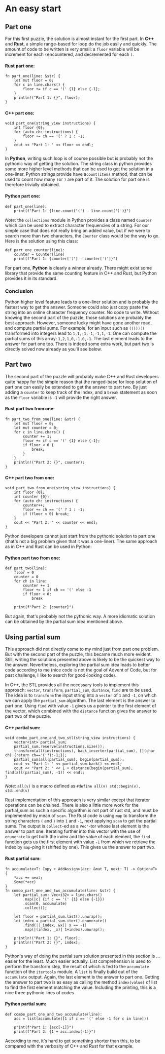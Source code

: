 # An easy start

## Part one
For this first puzzle, the solution is almost instant for the first part. In **C++** and **Rust**, a simple range-based for loop do the job easily and quickly. The amount of code to be written is very small: a `floor` variable will be increment for each `(`encountered, and decremented for each `)`. 

#### Rust part one:
    
	fn part_one(line: &str) {  
	    let mut floor = 0;  
	    for c in line.chars() {  
	        floor += if c == '(' {1} else {-1};  
	    }  
	    println!("Part 1: {}", floor);  
	}

#### C++ part one:

	void part_one(string_view instructions) {  
	    int floor {0};  
	    for (auto ch: instructions) {  
	        floor += ch == '(' ? 1 : -1;  
	    }  
	    cout << "Part 1: " << floor << endl;  
	}

In **Python**, writing such loop is of course possible but is probably not the pythonic way of getting the solution. The string class in python provides some more higher level methods that can be used to get the solution in a one-liner. Python strings provide have a`count(item)` method, that can be used to count how many `(`or `)` are part of it. The solution for part one is therefore trivially obtained.

#### Python part one:
	
	def part_one(line):  
	    print(f"Part 1: {line.count('(') - line.count(')')}")
  
*Note*: the `collections` module in Python provides a class named `Counter` which can be used to extract character frequencies of a string. For our simple case that does not really bring an added value, but if we were to search more than two characters, the `Counter` class would be the way to go. Here is the solution using this class:
	
	def part_one_counter(line):  
	    counter = Counter(line)  
	    print(f"Part 1: {counter['('] - counter[')']}")
    
For part one, **Python** is clearly a winner already. There might exist some library that provide the same counting feature in C++ and Rust, but Python provides it in its standard. 
   
### Conclusion
Python higher level feature leads to a one-liner solution and is probably the fastest way to get the answer. Someone could also just copy paste the string into an online character frequency counter. No code to write.
Without knowing the second part of the puzzle, those solutions are probably the best approach. However, someone lucky might have gone another road, and compute partial sums. For example, for an input such as `(()))()` transformed into integers lead to `1,1,-1,-1,-1,1,-1`. One can compute the partial sums of this array: `1,2,1,0,-1,0,-1`. The last element leads to the answer for part one too. There is indeed some extra work, but part two is directly solved now already as you'll see below.

 ## Part two
The second part of the puzzle will probably make C++ and Rust developers quite happy for the simple reason that the ranged-base for loop solution of part one can easily be extended to get the answer to part two. By just adding a `counter` to keep track of the index, and a `break` statement as soon as the `floor` variable is `-1` will provide the right answer. 

#### Rust part two from one:
	fn part_two_from_one(line: &str) {  
	    let mut floor = 0;  
	    let mut counter = 0;  
	    for c in line.chars() {  
	        counter += 1;  
	        floor += if c == '(' {1} else {-1};  
	        if floor < 0 {  
	            break;  
	        }  
	    }  
	    println!("Part 2: {}", counter);  
	}

#### C++ part two from one:

	void part_two_from_one(string_view instructions) {  
	    int floor {0};  
	    int counter {0};  
	    for (auto ch: instructions) {  
	        counter++;  
	        floor += ch == '(' ? 1 : -1;  
	        if (floor < 0) break;  
	    }  
	    cout << "Part 2: " << counter << endl;  
	}  

Python developers cannot just start from the pythonic solution to part one (that's not a big problem given that it was a one-liner). The same approach as in C++ and Rust can be used in Python:

#### Python part two from one:
	
	def part_two(line):  
	    floor = 0  
	    counter = 0  
	    for ch in line:  
	        counter += 1  
	        floor += 1 if ch == '(' else -1  
	        if floor < 0:  
	            break  
	  
	    print(f"Part 2: {counter}")
  
But again, that's probably not the pythonic way. A more idiomatic solution can be obtained by the partial sum idea mentioned above.

## Using partial sum
This approach did not directly come to my mind just from part one problem. But with the second part of the puzzle, this became much more evident. Still, writing the solutions presented above is likely to be the quickest way to the answer. Nevertheless, exploring the partial sum idea leads to better code according to me (nice code is not the goal of Advent of Code, but for past challenge, I like to search for good-looking code).

In C++, the STL provides all the necessary tools to implement this approach: `vector`, `transform`, `partial_sum`, `distance`, `find` are to be used. The idea is to `transform` the input string into a `vector` of `1` and `-1`, on which we can apply the `partial_sum` algorithm. The last element is the answer to part one. Using `find` with value `-1` gives us a pointer to the first element of the vector, which combined with the `distance` function gives the answer to part two of the puzzle.

#### C++ partial sum:
	void combo_part_one_and_two_stl(string_view instructions) {  
	    vector<int> partial_sum;  
	    partial_sum.reserve(instructions.size());  
	    transform(all(instructions), back_inserter(partial_sum), [](char ch) {return ch=='('?1:-1;});  
	    partial_sum(all(partial_sum), begin(partial_sum));  
	    cout << "Part 1: " << partial_sum.back() << endl;  
	    cout << "Part 2: " << 1 + distance(begin(partial_sum), find(all(partial_sum), -1)) << endl;  
	} 

*Note*: `all(v)` is a macro defined as `#define all(v) std::begin(v), std::end(v)`

Rust implementation of this approach is very similar except that iterator operations can be chained. There is also a little more work for the partial_sum as such a specific algorithm is not part of rust std, and must be implemented by mean of `scan`. The Rust code is using `map` to transform the string characters `(` and `)` into `1` and `-1`, next applying `scan` to get the partial sums. The output is `collect`-ed as a `Vec'`-tor whose last element is the answer to part one. Iterating further into this vector with the use of `enumerate` to get both the index and the value of each element, the `find` function gets us the first element with value `-1` from which we retrieve the index by `map`-ping it (shifted by one). This gives us the answer to part two.

#### Rust partial sum:
	fn accumulate<T: Copy + AddAssign>(acc: &mut T, next: T) -> Option<T> {  
	    *acc += next;  
	    Some(*acc)  
	}
	fn combo_part_one_and_two_accumulate(line: &str) {  
	    let partial_sum: Vec<i32> = line.chars()  
	        .map(|c| {if c == '(' {1} else {-1}})  
	        .scan(0, accumulate)  
	        .collect();  
	  
	    let floor = partial_sum.last().unwrap();  
	    let index = partial_sum.iter().enumerate()  
	        .find(|(_index, &x)| x == -1)  
	        .map(|(index, _x)| 1+index).unwrap();  
	  
	    println!("Part 1: {}", floor);  
	    println!("Part 2: {}", index);  
	}

Python's way of doing the partial sum solution presented in this section is ... easier for the least. Much easier actually. List comprehension is used to perform the transform step, the result of which is fed to the `accumulate` function of the `itertools` module. A `list` is finally build out of the `accumulate` output. Again, the last element is the answer to part one. Getting the answer to part two is as easy as calling the method `index(value)` of list to find the first element matching the value. Including the printing, this is a nice three pythonic lines of codes.

#### Python partial sum:

	def combo_part_one_and_two_accumulate(line):  
	    acc = list(accumulate([1 if c == '(' else -1 for c in line]))  
	  
	    print(f"Part 1: {acc[-1]}")  
	    print(f"Part 2: {1 + acc.index(-1)}")

According to me, it's hard to get something shorter than this, to be compared with the verbosity of C++ and Rust for that example.
